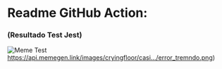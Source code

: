 # Readme GitHub Action:
### (Resultado Test Jest)

![Meme Test](https://raw.githubusercontent.com/parzibyte/WaterPy/master/assets/ImagenV1.png)https://api.memegen.link/images/cryingfloor/casi.../error_tremndo.png)